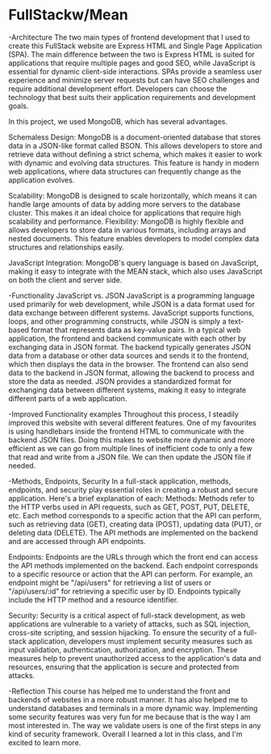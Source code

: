 # FullStackw/Mean
-Architecture 
The two main types of frontend development that I used to create this FullStack website are Express HTML and Single Page Application (SPA). The main difference between the two is Express HTML is suited for applications that require multiple pages and good SEO, while JavaScript is essential for dynamic client-side interactions. SPAs provide a seamless user experience and minimize server requests but can have SEO challenges and require additional development effort. Developers can choose the technology that best suits their application requirements and development goals.

In this project, we used MongoDB, which has several advantages. 

Schemaless Design: MongoDB is a document-oriented database that stores data in a JSON-like format called BSON. This allows developers to store and retrieve data without defining a strict schema, which makes it easier to work with dynamic and evolving data structures. This feature is handy in modern web applications, where data structures can frequently change as the application evolves.

Scalability: MongoDB is designed to scale horizontally, which means it can handle large amounts of data by adding more servers to the database cluster. This makes it an ideal choice for applications that require high scalability and performance.
Flexibility: MongoDB is highly flexible and allows developers to store data in various formats, including arrays and nested documents. This feature enables developers to model complex data structures and relationships easily.

JavaScript Integration: MongoDB's query language is based on JavaScript, making it easy to integrate with the MEAN stack, which also uses JavaScript on both the client and server side.

-Functionality JavaScript vs. JSON
JavaScript is a programming language used primarily for web development, while JSON is a data format used for data exchange between different systems. JavaScript supports functions, loops, and other programming constructs, while JSON is simply a text-based format that represents data as key-value pairs.
In a typical web application, the frontend and backend communicate with each other by exchanging data in JSON format. The backend typically generates JSON data from a database or other data sources and sends it to the frontend, which then displays the data in the browser. The frontend can also send data to the backend in JSON format, allowing the backend to process and store the data as needed.
JSON provides a standardized format for exchanging data between different systems, making it easy to integrate different parts of a web application.

-Improved Functionality examples
Throughout this process, I steadily improved this website with several different features. One of my favourites is using handlebars inside the frontend HTML to communicate with the backend JSON files. Doing this makes to website more dynamic and more efficient as we can go from multiple lines of inefficient code to only a few that read and write from a JSON file. We can then update the JSON file if needed. 

-Methods, Endpoints, Security
In a full-stack application, methods, endpoints, and security play essential roles in creating a robust and secure application. Here's a brief explanation of each:
Methods: Methods refer to the HTTP verbs used in API requests, such as GET, POST, PUT, DELETE, etc. Each method corresponds to a specific action that the API can perform, such as retrieving data (GET), creating data (POST), updating data (PUT), or deleting data (DELETE). The API methods are implemented on the backend and are accessed through API endpoints.

Endpoints: Endpoints are the URLs through which the front end can access the API methods implemented on the backend. Each endpoint corresponds to a specific resource or action that the API can perform. For example, an endpoint might be "/api/users" for retrieving a list of users or "/api/users/:id" for retrieving a specific user by ID. Endpoints typically include the HTTP method and a resource identifier.

Security: Security is a critical aspect of full-stack development, as web applications are vulnerable to a variety of attacks, such as SQL injection, cross-site scripting, and session hijacking. To ensure the security of a full-stack application, developers must implement security measures such as input validation, authentication, authorization, and encryption. These measures help to prevent unauthorized access to the application's data and resources, ensuring that the application is secure and protected from attacks.

-Reflection
This course has helped me to understand the front and backends of websites in a more robust manner. It has also helped me to understand databases and terminals in a more dynamic way. Implementing some security features was very fun for me because that is the way I am most interested in. The way we validate users is one of the first steps in any kind of security framework. Overall I learned a lot in this class, and I'm excited to learn more. 
